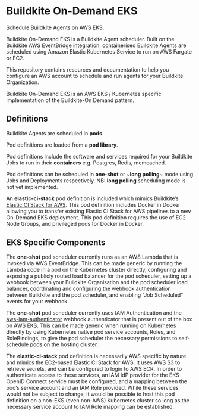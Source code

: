 # Buildkite On-Demand EKS

Schedule Buildkite Agents on AWS EKS.

Buildkite On-Demand EKS is a Buildkite Agent scheduler. Built on
the Buildkite AWS EventBridge integration, containerised Buildkite Agents are
scheduled using Amazon Elastic Kubernetes Service to run on AWS Fargate or EC2.

This repository contains resources and documentation to help you configure an
AWS account to schedule and run agents for your Buildkite Organization.

Buildkite On-Demand EKS is an AWS EKS / Kubernetes specific implementation
of the Buildkite-On Demand pattern.

## Definitions

Buildkite Agents are scheduled in **pods**.

Pod definitions are loaded from a **pod library**.

Pod definitions include the software and services required
for your Buildkite Jobs to run in their **containers** e.g.
Postgres, Redis, memcached.

Pod definitions can be scheduled in **one-shot** or
~**long polling**~ mode using Jobs and Deployments respectively.
NB: **long polling** scheduling mode is not yet implemented.

An **elastic-ci-stack** pod definition is included which mimics
Buildkite’s [Elastic CI Stack for AWS](https://github.com/buildkite/elastic-ci-stack-for-aws). This pod definition includes Docker in Docker
allowing you to transfer existing Elastic CI Stack for AWS pipelines
to a new On-Demand EKS deployment. This pod definition requires the use
of EC2 Node Groups, and privileged pods for Docker in Docker.

## EKS Specific Components

The **one-shot** pod scheduler currently runs as an AWS Lambda
that is invoked via AWS EventBridge. This can be made generic
by running the Lambda code in a pod on the Kubernetes cluster directly,
configuring and exposing a publicly routed load balancer for the pod
scheduler, setting up a webhook between your Buildkite Organisation and
the pod scheduler load balancer, coordinating and configuring the webhook 
authentication between Buildkite and the pod scheduler, and enabling
"Job Scheduled" events for your webhook.

The **one-shot** pod scheduler currently uses IAM Authentication and
the [aws-iam-authenticator](https://github.com/kubernetes-sigs/aws-iam-authenticator)
webhook authenticator that is present out of the box on AWS EKS.
This can be made generic when running on Kubernetes directly
by using Kubernetes native pod service accounts, Roles, and
RoleBindings, to give the pod scheduler the necessary permissions
to self-schedule pods on the hosting cluster.

The **elastic-ci-stack** pod definition is necessarily AWS specific
by nature and mimics the EC2-based Elastic CI Stack for AWS. It
uses AWS S3 to retrieve secrets, and can be configured to login to AWS ECR.
In order to authenticate access to these services, an IAM IdP provider
for the EKS OpenID Connect service must be configured, and a mapping
between the pod’s service account and an IAM Role provided.
While these services would not be subject to change, it would be
possible to host this pod definition on a non-EKS (even non-AWS)
Kubernetes cluster so long as the necessary service account to IAM Role
mapping can be established.
